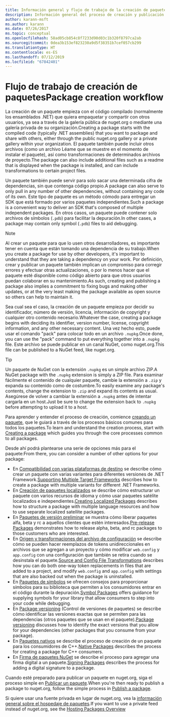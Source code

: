 ```yaml
---
title: Información general y flujo de trabajo de la creación de paquetes NuGet
description: Información general del proceso de creación y publicación de un paquete de NuGet, con vínculos a otras partes específicas del proceso.
author: karann-msft
ms.author: karann
ms.date: 07/26/2017
ms.topic: conceptual
ms.openlocfilehash: 58ad05cb854c8f7233d90d03c1b320f8797ca2ab
ms.sourcegitcommit: 0dea3b153ef823230a9d5f38351b7cef057cb299
ms.translationtype: HT
ms.contentlocale: es-ES
ms.lasthandoff: 07/12/2019
ms.locfileid: "67842401"
---
```

# <a name="package-creation-workflow"></a><span data-ttu-id="b4152-103">Flujo de trabajo de creación de paquetes</span><span class="sxs-lookup"><span data-stu-id="b4152-103">Package creation workflow</span></span>

<span data-ttu-id="b4152-104">La creación de un paquete empieza con el código compilado (normalmente los ensamblados .NET) que quiera empaquetar y compartir con otros usuarios, ya sea a través de la galería pública de nuget.org o mediante una galería privada de su organización.</span><span class="sxs-lookup"><span data-stu-id="b4152-104">Creating a package starts with the compiled code (typically .NET assemblies) that you want to package and share with others, either through the public nuget.org gallery or a private gallery within your organization.</span></span> <span data-ttu-id="b4152-105">El paquete también puede incluir otros archivos (como un archivo Léame que se muestre en el momento de instalar el paquete), así como transformaciones de determinados archivos de proyecto.</span><span class="sxs-lookup"><span data-stu-id="b4152-105">The package can also include additional files such as a readme that is displayed when the package is installed, and can include transformations to certain project files.</span></span>

<span data-ttu-id="b4152-106">Un paquete también puede servir para solo sacar una determinada cifra de dependencias, sin que contenga código propio.</span><span class="sxs-lookup"><span data-stu-id="b4152-106">A package can also serve to only pull in any number of other dependencies, without containing any code of its own.</span></span> <span data-ttu-id="b4152-107">Este tipo de paquete es un método cómodo para entregar un SDK que está formado por varios paquetes independientes.</span><span class="sxs-lookup"><span data-stu-id="b4152-107">Such a package is a convenient way to deliver an SDK that's composed of multiple independent packages.</span></span> <span data-ttu-id="b4152-108">En otros casos, un paquete puede contener solo archivos de símbolos (`.pdb`) para facilitar la depuración.</span><span class="sxs-lookup"><span data-stu-id="b4152-108">In other cases, a package may contain only symbol (`.pdb`) files to aid debugging.</span></span>

> [!Note]
> <span data-ttu-id="b4152-109">Al crear un paquete para que lo usen otros desarrolladores, es importante tener en cuenta que están tomando una dependencia de su trabajo.</span><span class="sxs-lookup"><span data-stu-id="b4152-109">When you create a package for use by other developers, it's important to understand that they are taking a dependency on your work.</span></span> <span data-ttu-id="b4152-110">Por definición, crear y publicar un paquete también implican un compromiso para corregir errores y efectuar otras actualizaciones, o por lo menos hacer que el paquete esté disponible como código abierto para que otros usuarios puedan colaborar en su mantenimiento.</span><span class="sxs-lookup"><span data-stu-id="b4152-110">As such, creating and publishing a package also implies a commitment to fixing bugs and making other updates, or at the very least making the package available as open source so others can help to maintain it.</span></span>

<span data-ttu-id="b4152-111">Sea cual sea el caso, la creación de un paquete empieza por decidir su identificador, número de versión, licencia, información de copyright y cualquier otro contenido necesario.</span><span class="sxs-lookup"><span data-stu-id="b4152-111">Whatever the case, creating a package begins with deciding its identifier, version number, license, copyright information, and any other necessary content.</span></span> <span data-ttu-id="b4152-112">Una vez hecho esto, puede usar el comando "pack" para colocar todo en un archivo `.nupkg`.</span><span class="sxs-lookup"><span data-stu-id="b4152-112">Once done, you can use the "pack" command to put everything together into a `.nupkg` file.</span></span> <span data-ttu-id="b4152-113">Este archivo se puede publicar en un canal NuGet, como nuget.org.</span><span class="sxs-lookup"><span data-stu-id="b4152-113">This file can be published to a NuGet feed, like nuget.org.</span></span>

> [!Tip]
> <span data-ttu-id="b4152-114">Un paquete de NuGet con la extensión `.nupkg` es un simple archivo ZIP.</span><span class="sxs-lookup"><span data-stu-id="b4152-114">A NuGet package with the `.nupkg` extension is simply a ZIP file.</span></span> <span data-ttu-id="b4152-115">Para examinar fácilmente el contenido de cualquier paquete, cambie la extensión a `.zip` y expanda su contenido como de costumbre.</span><span class="sxs-lookup"><span data-stu-id="b4152-115">To easily examine any package's contents, change the extension to `.zip` and expand its contents as usual.</span></span> <span data-ttu-id="b4152-116">Asegúrese de volver a cambiar la extensión a `.nupkg` antes de intentar cargarla en un host.</span><span class="sxs-lookup"><span data-stu-id="b4152-116">Just be sure to change the extension back to `.nupkg` before attempting to upload it to a host.</span></span>

<span data-ttu-id="b4152-117">Para aprender y entender el proceso de creación, comience [creando un paquete](../create-packages/creating-a-package.md), que le guiará a través de los procesos básicos comunes para todos los paquetes.</span><span class="sxs-lookup"><span data-stu-id="b4152-117">To learn and understand the creation process, start with [Creating a package](../create-packages/creating-a-package.md) which guides you through the core processes common to all packages.</span></span>

<span data-ttu-id="b4152-118">Desde ahí podrá plantearse una serie de opciones más para el paquete:</span><span class="sxs-lookup"><span data-stu-id="b4152-118">From there, you can consider a number of other options for your package:</span></span>

- <span data-ttu-id="b4152-119">En [Compatibilidad con varias plataformas de destino](../create-packages/supporting-multiple-target-frameworks.md) se describe cómo crear un paquete con varias variantes para diferentes versiones de .NET Framework.</span><span class="sxs-lookup"><span data-stu-id="b4152-119">[Supporting Multiple Target Frameworks](../create-packages/supporting-multiple-target-frameworks.md) describes how to create a package with multiple variants for different .NET Frameworks.</span></span>
- <span data-ttu-id="b4152-120">En [Creación de paquetes localizados](../create-packages/creating-localized-packages.md) se describe cómo estructurar un paquete con varios recursos de idioma y cómo usar paquetes satélite localizados e independientes.</span><span class="sxs-lookup"><span data-stu-id="b4152-120">[Creating Localized Packages](../create-packages/creating-localized-packages.md) describes how to structure a package with multiple language resources and how to use separate localized satellite packages.</span></span>
- <span data-ttu-id="b4152-121">En [Paquetes de versión preliminar](../create-packages/prerelease-packages.md) se muestra cómo liberar paquetes alfa, beta y rc a aquellos clientes que estén interesados.</span><span class="sxs-lookup"><span data-stu-id="b4152-121">[Pre-release Packages](../create-packages/prerelease-packages.md) demonstrates how to release alpha, beta, and rc packages to those customers who are interested.</span></span>
- <span data-ttu-id="b4152-122">En [Origen y transformaciones del archivo de configuración](../create-packages/source-and-config-file-transformations.md) se describe cómo se pueden hacer reemplazos de tokens unidireccionales en archivos que se agregan a un proyecto y cómo modificar `web.config` y `app.config` con una configuración que también se retira cuando se desinstala el paquete.</span><span class="sxs-lookup"><span data-stu-id="b4152-122">[Source and Config File Transformations](../create-packages/source-and-config-file-transformations.md) describes how you can do both one-way token replacements in files that are added to a project, and modify `web.config` and `app.config` with settings that are also backed out when the package is uninstalled.</span></span>
- <span data-ttu-id="b4152-123">En [Paquetes de símbolos](../create-packages/symbol-packages-snupkg.md) se ofrecen consejos para proporcionar símbolos para su biblioteca que permiten a los consumidores entrar en el código durante la depuración.</span><span class="sxs-lookup"><span data-stu-id="b4152-123">[Symbol Packages](../create-packages/symbol-packages-snupkg.md) offers guidance for supplying symbols for your library that allow consumers to step into your code while debugging.</span></span>
- <span data-ttu-id="b4152-124">En [Package versioning](../reference/package-versioning.md) (Control de versiones de paquetes) se describe cómo identificar las versiones exactas que se permiten para las dependencias (otros paquetes que se usan en el paquete).</span><span class="sxs-lookup"><span data-stu-id="b4152-124">[Package versioning](../reference/package-versioning.md) discusses how to identify the exact versions that you allow for your dependencies (other packages that you consume from your package).</span></span>
- <span data-ttu-id="b4152-125">En [Paquetes nativos](../create-packages/native-packages.md) se describe el proceso de creación de un paquete para los consumidores de C++.</span><span class="sxs-lookup"><span data-stu-id="b4152-125">[Native Packages](../create-packages/native-packages.md) describes the process for creating a package for C++ consumers.</span></span>
- <span data-ttu-id="b4152-126">En [Firma de paquetes NuGet](../create-packages/sign-a-package.md) se describe el proceso para agregar una firma digital a un paquete.</span><span class="sxs-lookup"><span data-stu-id="b4152-126">[Signing Packages](../create-packages/sign-a-package.md) describes the process for adding a digital signature to a package.</span></span>

<span data-ttu-id="b4152-127">Cuando esté preparado para publicar un paquete en nuget.org, siga el proceso simple en [Publicar un paquete](../nuget-org/publish-a-package.md).</span><span class="sxs-lookup"><span data-stu-id="b4152-127">When you're then ready to publish a package to nuget.org, follow the simple process in [Publish a package](../nuget-org/publish-a-package.md).</span></span>

<span data-ttu-id="b4152-128">Si quiere usar una fuente privada en lugar de nuget.org, vea la [información general sobre el hospedaje de paquetes](../hosting-packages/overview.md).</span><span class="sxs-lookup"><span data-stu-id="b4152-128">If you want to use a private feed instead of nuget.org, see the [Hosting Packages Overview](../hosting-packages/overview.md)</span></span>
